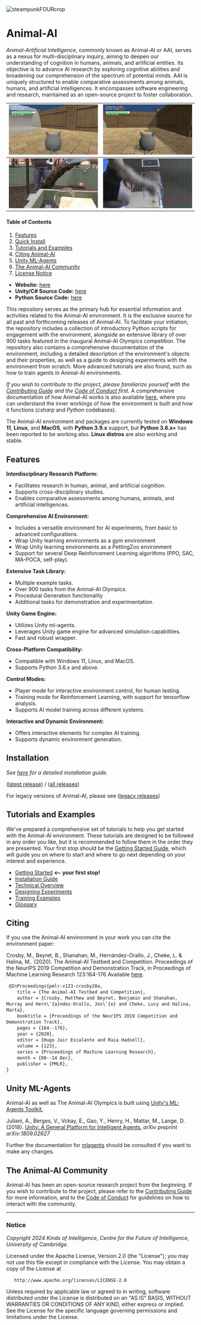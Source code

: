 ![steampunkFOURcrop](https://github.com/Kinds-of-Intelligence-CFI/animal-ai/assets/65875290/df798f4a-cb2c-416f-a150-093b9382a621)

# Animal-AI

*Animal-Artificial Intelligence*, commonly known as Animal-AI or AAI, serves as a nexus for multi-disciplinary inquiry, aiming to deepen our understanding of cognition in humans, animals, and artificial entities. Its objective is to advance AI research by exploring cognitive abilities and broadening our comprehension of the spectrum of potential minds. AAI is uniquely structured to enable comparative assessments among animals, humans, and artificial intelligences. It encompasses software engineering and research, maintained as an open-source project to foster collaboration.

| ![agent-cyl-fail](project/figs/agent-cyl-fail.gif) | ![agent-cyl-pass](project/figs/agent-cyl-pass.gif) |
|---|---|
| ![animal-cyl-fail](project/figs/animal-cyl-fail.gif) | ![animal-cyl-pass](project/figs/animal-cyl-pass.gif) |


#### Table of Contents
1. [Features](#features)
2. [Quick Install](#quick-install)
3. [Tutorials and Examples](#tutorials-and-examples)
4. [Citing Animal-AI](#citing-animal-ai)
5. [Unity ML-Agents](#unity-ml-agents)
6. [The Animal-AI Community](#the-animal-ai-community)
7. [License Notice](#license-notice)

- **Website:** [here](https://animalai.org/)
- **Unity/C# Source Code:** [here](https://github.com/Kinds-of-Intelligence-CFI/animal-ai-unity-project)
- **Python Source Code:** [here](https://github.com/Kinds-of-Intelligence-CFI/animal-ai-package/tree/main/animalai)

This repository serves as the primary hub for essential information and activities related to the Animal-AI environment. It is the exclusive source for all past and forthcoming releases of Animal-AI. To facilitate your initiation, the repository includes a collection of introductory Python scripts for engagement with the environment, alongside an extensive library of over 900 tasks featured in the inaugural Animal-AI Olympics competition. The repository also contains a comprehensive documentation of the environment, including a detailed description of the environment's objects and their properties, as well as a guide to designing experiments with the environment from scratch. More advanced tutorials are also found, such as how to train agents in Animal-AI environments. 

_If you wish to contribute to the project, please familiarize yourself with the [Contributing Guide](contributing.md) and the [Code of Conduct](codeOfConduct.md) first._ A comprehensive documentation of how Animal-AI works is also available [here](docs/Technical-Overview.md.md), where you can understand the inner workings of how the environment is built and how it functions (_csharp_ and _Python_ codebases).

The Animal-AI environment and packages are currently tested on **Windows 11**, **Linux**, and **MacOS**, with **Python 3.9.x** support, but **Python 3.6.x+** has been reported to be working also. **Linux distros** are also working and stable. 


## Features

**Interdisciplinary Research Platform:**
- Facilitates research in human, animal, and artificial cognition.
- Supports cross-disciplinary studies.
- Enables comparative assessments among humans, animals, and artificial intelligences.

**Comprehensive AI Environment:**
- Includes a versatile environment for AI experiments, from basic to advanced configurations.
- Wrap Unity learning environments as a gym environment
- Wrap Unity learning environments as a PettingZoo environment
- Support for several Deep Reinforcement Learning algorithms (PPO, SAC, MA-POCA, self-play).

**Extensive Task Library:**
- Multiple example tasks.
- Over 900 tasks from the Animal-AI Olympics.
- Procedural Generation functionality
- Additional tasks for demonstration and experimentation.

**Unity Game Engine:**
- Utilizes Unity ml-agents.
- Leverages Unity game engine for advanced simulation capabilities.
- Fast and robust wrapper.

**Cross-Platform Compatibility:**
- Compatible with Windows 11, Linux, and MacOS.
- Supports Python 3.6.x and above.

**Control Modes:**
- Player mode for interactive environment control, for human testing.
- Training mode for Reinforcement Learning, with support for tensorflow analysis.
- Supports AI model training across different systems.

**Interactive and Dynamic Environment:**
- Offers interactive elements for complex AI training.
- Supports dynamic environment generation.


## Installation

*See [here](docs\installation\InstallationGuide.md) for a detailed installation guide.*

([latest release](https://github.com/Kinds-of-Intelligence-CFI/animal-ai/releases/tag/v3.1.4)) / ([all releases](https://github.com/Kinds-of-Intelligence-CFI/animal-ai/releases))

For legacy versions of Animal-AI, please see ([legacy releases](project\AAIVersionsArchive.md))


## Tutorials and Examples

We've prepared a comprehensive set of tutorials to help you get started with the Animal-AI environment. These tutorials are designed to be followed in any order you like, but it is recommended to follow them in the order they are presented. Your first stop should be the [Getting Started Guide](docs\installation\QuickStart.md), which will guide you on where to start and where to go next depending on your interest and experience.

- [Getting Started](docs/installation/QuickStart.md) **<-- your first stop!**
- [Installation Guide](docs/installation/InstallationGuide.md)
- [Technical Overview](docs/technicalOverview.md)
- [Designing Experiments](docs/configGuide\Arena-Environment-Guide.md)
- [Training Examples](docs/training.md)
- [Glossary](docs/Glossary.md)


## Citing

If you use the Animal-AI environment in your work you can cite the environment paper:

 Crosby, M., Beyret, B., Shanahan, M., Hernández-Orallo, J., Cheke, L. & Halina, M.. (2020). The Animal-AI Testbed and Competition. Proceedings of the NeurIPS 2019 Competition and Demonstration Track, in Proceedings of Machine Learning Research 123:164-176 Available [here](http://proceedings.mlr.press/v123/crosby20a.html).
```
 @InProceedings{pmlr-v123-crosby20a, 
    title = {The Animal-AI Testbed and Competition}, 
    author = {Crosby, Matthew and Beyret, Benjamin and Shanahan, Murray and Hern\'{a}ndez-Orallo, Jos\'{e} and Cheke, Lucy and Halina, Marta}, 
    booktitle = {Proceedings of the NeurIPS 2019 Competition and Demonstration Track}, 
    pages = {164--176}, 
    year = {2020}, 
    editor = {Hugo Jair Escalante and Raia Hadsell}, 
    volume = {123}, 
    series = {Proceedings of Machine Learning Research}, 
    month = {08--14 Dec}, 
    publisher = {PMLR}, 
} 
```


## Unity ML-Agents

Animal-AI as well as The Animal-AI Olympics is built using [Unity's ML-Agents Toolkit.](https://github.com/Unity-Technologies/ml-agents)

Juliani, A., Berges, V., Vckay, E., Gao, Y., Henry, H., Mattar, M., Lange, D. (2018). [Unity: A General Platform for Intelligent Agents.](https://arxiv.org/abs/1809.02627) *arXiv preprint arXiv:1809.02627*

Further the documentation for [mlagents](https://github.com/Unity-Technologies/ml-agents) should be consulted if you want to make any changes.


## The Animal-AI Community 

Animal-AI has been an open-source research project from the beginning. If you wish to contribute to the project, please refer to the [Contributing Guide](contributing.md) for more information, and to the [Code of Conduct](codeOfConduct.md) for guidelines on how to interact with the community. 


---
### Notice

   _Copyright 2024 Kinds of Intelligence, Centre for the Future of Intelligence, University of Cambridge._
   
   Licensed under the Apache License, Version 2.0 (the "License");
   you may not use this file except in compliance with the License.
   You may obtain a copy of the License at

       http://www.apache.org/licenses/LICENSE-2.0

   Unless required by applicable law or agreed to in writing, software
   distributed under the License is distributed on an "AS IS" BASIS,
   WITHOUT WARRANTIES OR CONDITIONS OF ANY KIND, either express or implied.
   See the License for the specific language governing permissions and
   limitations under the License.
